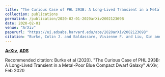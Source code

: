 ```yaml
---
title: "The Curious Case of PHL 293B: A Long-Lived Transient in a Metal-Poor Blue Compact Dwarf Galaxy"
collection: publications
permalink: /publication/2020-02-01-2020arXiv200212369B
date: 2020-02-01
venue: "ArXiv"
paperurl: "https://ui.adsabs.harvard.edu/abs/2020arXiv200212369B"
citation: "Burke, Colin J. and Baldassare, Vivienne F. and Liu, Xin and Foley, Ryan J. and Shen, Yue and Palmese, Antonella and Guo, Hengxiao and Herner, K. and Walker, A.~R. and Plazas, A.~A. and Carnero Rosell, A. and Santiago, B. and Gruen, D. and Brooks, D. and James, D.~J. and Hollowood, D.~L. and Krause, E. and Bertin, E. and Gaztanaga, E. and Suchyta, E. and Sanchez, E. and Menanteau, F. and Paz-Chinchon, F. and Gutierrez, G. and Tarle, G. and Sevilla-Noarbe, I. and Carretero, J. and Frieman, J. and De Vicente, J. and Garcia-Bellido, J. and Gschwend, J. and Honscheid, K. and Kuehn, K. and da Costa, L.~N. and Soares-Santos, M. and Maia, M.~A.~G. and Smith, M. and Carrasco Kind, M. and Aguena, M. and Swanson, M.~E.~C. and Doel, P. and Miquel, R. and Allam, S. and Avila, S. and Serrano, S. and Desai, S. and Everett, S. and Varga, T.~N. and Eifler, T.~F. and Eifler, T.~F. and Scarpine, V. and DES Collaboration. &quot;The Curious Case of PHL 293B: A Long-Lived Transient in a Metal-Poor Blue Compact Dwarf Galaxy.&quot; <i>ArXiv</i>, Feb 2020"
---
```


[**ArXiv**](https://arxiv.org/abs/2002.12369), [**ADS**](https://ui.adsabs.harvard.edu/abs/2020arXiv200212369B)

Recommended citation: Burke et al (2020). "The Curious Case of PHL 293B: A Long-Lived Transient in a Metal-Poor Blue Compact Dwarf Galaxy" <i>ArXiv</i>, Feb 2020
